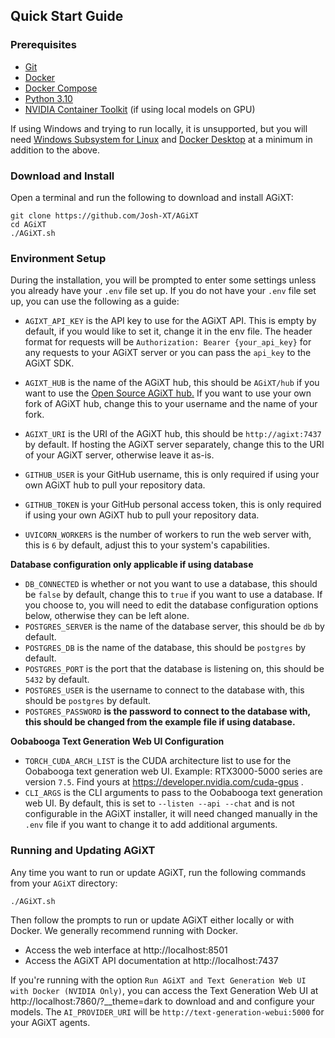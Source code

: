 ## Quick Start Guide

### Prerequisites
- [Git](https://git-scm.com/downloads)
- [Docker](https://docs.docker.com/get-docker/)
- [Docker Compose](https://docs.docker.com/compose/install/)
- [Python 3.10](https://www.python.org/downloads/)
- [NVIDIA Container Toolkit](https://docs.nvidia.com/datacenter/cloud-native/container-toolkit/latest/install-guide.html) (if using local models on GPU)

If using Windows and trying to run locally, it is unsupported, but you will need [Windows Subsystem for Linux](https://docs.microsoft.com/en-us/windows/wsl/install-win10) and [Docker Desktop](https://docs.docker.com/docker-for-windows/install/) at a minimum in addition to the above.
### Download and Install
Open a terminal and run the following to download and install AGiXT:

```
git clone https://github.com/Josh-XT/AGiXT
cd AGiXT
./AGiXT.sh
```

### Environment Setup
During the installation, you will be prompted to enter some settings unless you already have your `.env` file set up.  If you do not have your `.env` file set up, you can use the following as a guide:


- `AGIXT_API_KEY` is the API key to use for the AGiXT API.  This is empty by default, if you would like to set it, change it in the env file.  The header format for requests will be `Authorization: Bearer {your_api_key}` for any requests to your AGiXT server or you can pass the `api_key` to the AGiXT SDK.

- `AGIXT_HUB` is the name of the AGiXT hub, this should be `AGiXT/hub` if you want to use the [Open Source AGiXT hub.](https://github.com/AGiXT/hub) If you want to use your own fork of AGiXT hub, change this to your username and the name of your fork.

- `AGIXT_URI` is the URI of the AGiXT hub, this should be `http://agixt:7437` by default. If hosting the AGiXT server separately, change this to the URI of your AGiXT server, otherwise leave it as-is.
- `GITHUB_USER` is your GitHub username, this is only required if using your own AGiXT hub to pull your repository data.
- `GITHUB_TOKEN` is your GitHub personal access token, this is only required if using your own AGiXT hub to pull your repository data.
- `UVICORN_WORKERS` is the number of workers to run the web server with, this is `6` by default, adjust this to your system's capabilities.

**Database configuration only applicable if using database**
- `DB_CONNECTED` is whether or not you want to use a database, this should be `false` by default, change this to `true` if you want to use a database. If you choose to, you will need to edit the database configuration options below, otherwise they can be left alone.
- `POSTGRES_SERVER` is the name of the database server, this should be `db` by default.
- `POSTGRES_DB` is the name of the database, this should be `postgres` by default.
- `POSTGRES_PORT` is the port that the database is listening on, this should be `5432` by default.
- `POSTGRES_USER` is the username to connect to the database with, this should be `postgres` by default.
- `POSTGRES_PASSWORD` **is the password to connect to the database with, this should be changed from the example file if using database.**

**Oobabooga Text Generation Web UI Configuration**
- `TORCH_CUDA_ARCH_LIST` is the CUDA architecture list to use for the Oobabooga text generation web UI. Example: RTX3000-5000 series are version `7.5`. Find yours at https://developer.nvidia.com/cuda-gpus .
- `CLI_ARGS` is the CLI arguments to pass to the Oobabooga text generation web UI. By default, this is set to `--listen --api --chat` and is not configurable in the AGiXT installer, it will need changed manually in the `.env` file if you want to change it to add additional arguments.

### Running and Updating AGiXT
Any time you want to run or update AGiXT, run the following commands from your `AGiXT` directory:
```
./AGiXT.sh
```

Then follow the prompts to run or update AGiXT either locally or with Docker. We generally recommend running with Docker.

- Access the web interface at http://localhost:8501
- Access the AGiXT API documentation at http://localhost:7437

If you're running with the option `Run AGiXT and Text Generation Web UI with Docker (NVIDIA Only)`, you can access the Text Generation Web UI at http://localhost:7860/?__theme=dark to download and and configure your models. The `AI_PROVIDER_URI` will be `http://text-generation-webui:5000` for your AGiXT agents.